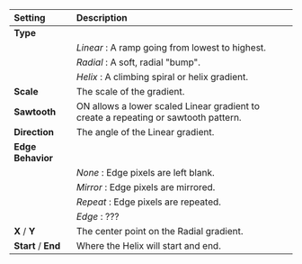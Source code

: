 | Setting              | Description                                                                         |
| :------------------- | :---------------------------------------------------------------------------------- |
| **Type**             |
|                      | *Linear* : A ramp going from lowest to highest.                                     |
|                      | *Radial* : A soft, radial "bump".                                                   |
|                      | *Helix* : A climbing spiral or helix gradient.                                     |
| **Scale**            | The scale of the gradient.                                                          |
| **Sawtooth**         | ON allows a lower scaled Linear gradient to create a repeating or sawtooth pattern. |
| **Direction**        | The angle of the Linear gradient.                                                   |
| **Edge Behavior**    |
|                      | *None* : Edge pixels are left blank.                                                |
|                      | *Mirror* : Edge pixels are mirrored.                                                |
|                      | *Repeat* : Edge pixels are repeated.                                                |
|                      | *Edge* : ???                                                                        |
| **X** / **Y**        | The center point on the Radial gradient.                                            |
| **Start** /  **End** | Where the Helix will start and end.                                                 |
